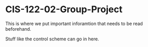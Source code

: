 # CIS-122-02-Group-Project
This is where we put important inforamtion that needs to be read beforehand.

Stuff like the control scheme can go in here.
